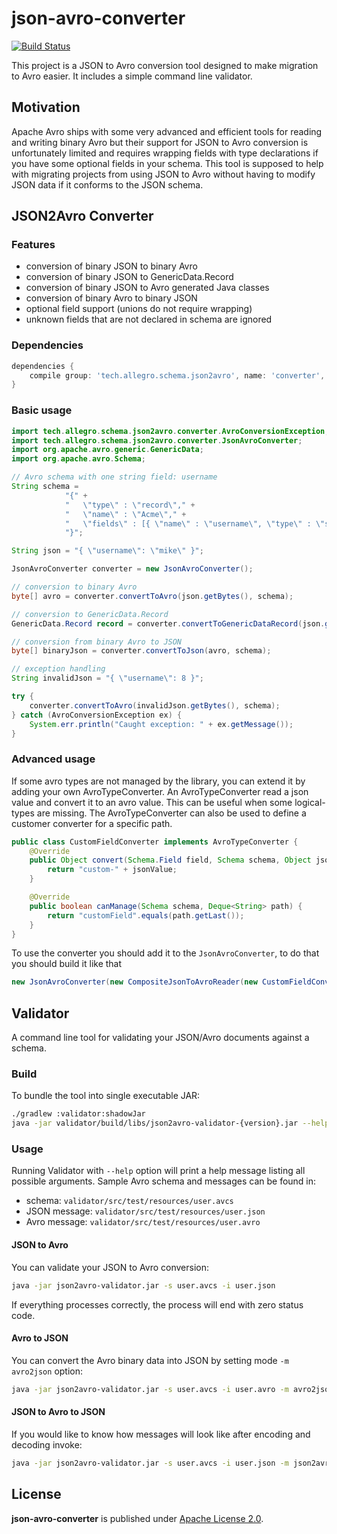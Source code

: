 # json-avro-converter

[![Build Status](https://github.com/allegro/json-avro-converter/actions/workflows/ci.yml/badge.svg?branch=master)](https://github.com/allegro/json-avro-converter/actions/workflows/ci.yml?query=branch%3Amaster)

This project is a JSON to Avro conversion tool designed to make migration to Avro easier. It includes a simple command line validator.

## Motivation

Apache Avro ships with some very advanced and efficient tools for reading and writing binary Avro but their support 
for JSON to Avro conversion is unfortunately limited and requires wrapping fields with type declarations if you have
some optional fields in your schema. This tool is supposed to help with migrating projects from using JSON to Avro without
having to modify JSON data if it conforms to the JSON schema.

## JSON2Avro Converter

### Features

* conversion of binary JSON to binary Avro
* conversion of binary JSON to GenericData.Record
* conversion of binary JSON to Avro generated Java classes
* conversion of binary Avro to binary JSON
* optional field support (unions do not require wrapping)
* unknown fields that are not declared in schema are ignored

### Dependencies

```groovy
dependencies {
    compile group: 'tech.allegro.schema.json2avro', name: 'converter', version: '0.2.11'
}
```

### Basic usage

```java
import tech.allegro.schema.json2avro.converter.AvroConversionException;
import tech.allegro.schema.json2avro.converter.JsonAvroConverter;
import org.apache.avro.generic.GenericData;
import org.apache.avro.Schema;

// Avro schema with one string field: username
String schema =
            "{" +
            "   \"type\" : \"record\"," +
            "   \"name\" : \"Acme\"," +
            "   \"fields\" : [{ \"name\" : \"username\", \"type\" : \"string\" }]" +
            "}";

String json = "{ \"username\": \"mike\" }";

JsonAvroConverter converter = new JsonAvroConverter();

// conversion to binary Avro
byte[] avro = converter.convertToAvro(json.getBytes(), schema);

// conversion to GenericData.Record
GenericData.Record record = converter.convertToGenericDataRecord(json.getBytes(), new Schema.Parser().parse(schema));

// conversion from binary Avro to JSON
byte[] binaryJson = converter.convertToJson(avro, schema);

// exception handling
String invalidJson = "{ \"username\": 8 }";    

try {
    converter.convertToAvro(invalidJson.getBytes(), schema);    
} catch (AvroConversionException ex) {
    System.err.println("Caught exception: " + ex.getMessage());
}
```

### Advanced usage

If some avro types are not managed by the library, you can extend it by adding your own AvroTypeConverter. 
An AvroTypeConverter read a json value and convert it to an avro value. This can be useful when some logical-types are missing. 
The AvroTypeConverter can also be used to define a customer converter for a specific path. 

```java
public class CustomFieldConverter implements AvroTypeConverter {
    @Override
    public Object convert(Schema.Field field, Schema schema, Object jsonValue, Deque<String> path, boolean silently) {
        return "custom-" + jsonValue;
    }

    @Override
    public boolean canManage(Schema schema, Deque<String> path) {
        return "customField".equals(path.getLast());
    }
}
```

To use the converter you should add it to the `JsonAvroConverter`, to do that you should build it like that
```java
new JsonAvroConverter(new CompositeJsonToAvroReader(new CustomFieldConverter()))
```

## Validator

A command line tool for validating your JSON/Avro documents against a schema.

### Build

To bundle the tool into single executable JAR:

```bash
./gradlew :validator:shadowJar
java -jar validator/build/libs/json2avro-validator-{version}.jar --help
```

### Usage

Running Validator with `--help` option will print a help message listing all possible arguments.
Sample Avro schema and messages can be found in:

* schema: `validator/src/test/resources/user.avcs`
* JSON message: `validator/src/test/resources/user.json`
* Avro message: `validator/src/test/resources/user.avro`

#### JSON to Avro

You can validate your JSON to Avro conversion:
 
```bash
java -jar json2avro-validator.jar -s user.avcs -i user.json
```

If everything processes correctly, the process will end with zero status code.
 
#### Avro to JSON
 
You can convert the Avro binary data into JSON by setting mode ``-m avro2json`` option:
 
```bash
java -jar json2avro-validator.jar -s user.avcs -i user.avro -m avro2json
```

#### JSON to Avro to JSON

If you would like to know how messages will look like after encoding and decoding invoke:

```bash
java -jar json2avro-validator.jar -s user.avcs -i user.json -m json2avro2json
```

## License

**json-avro-converter** is published under [Apache License 2.0](http://www.apache.org/licenses/LICENSE-2.0).
